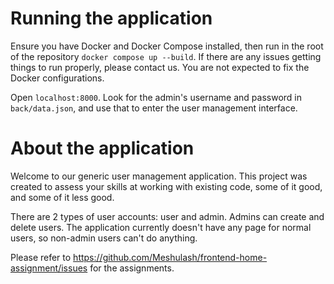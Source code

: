 # Running the application

Ensure you have Docker and Docker Compose installed, then run in the root of the repository `docker compose up --build`. If there are any issues getting things to run properly, please contact us. You are not expected to fix the Docker configurations.

Open `localhost:8000`. Look for the admin's username and password in `back/data.json`, and use that to enter the user management interface.

# About the application

Welcome to our generic user management application. This project was created to assess your skills at working with existing code, some of it good, and some of it less good.

There are 2 types of user accounts: user and admin. Admins can create and delete users. The application currently doesn't have any page for normal users, so non-admin users can't do anything.

Please refer to https://github.com/Meshulash/frontend-home-assignment/issues for the assignments.
